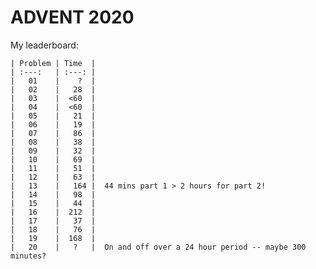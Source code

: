 # ADVENT 2020

My leaderboard:

    | Problem | Time  |
    | :---:   | :---: |
    |   01    |    ?  |
    |   02    |   28  |
    |   03    |  <60  |
    |   04    |  <60  |
    |   05    |   21  |
    |   06    |   19  |
    |   07    |   86  |
    |   08    |   38  |
    |   09    |   32  |
    |   10    |   69  |
    |   11    |   51  |
    |   12    |   63  |
    |   13    |   164 |  44 mins part 1 > 2 hours for part 2!
    |   14    |   98  |
    |   15    |   44  |
    |   16    |  212  |
    |   17    |   37  |
    |   18    |   76  |
    |   19    |  168  |
    |   20    |   ?   |  On and off over a 24 hour period -- maybe 300 minutes?

